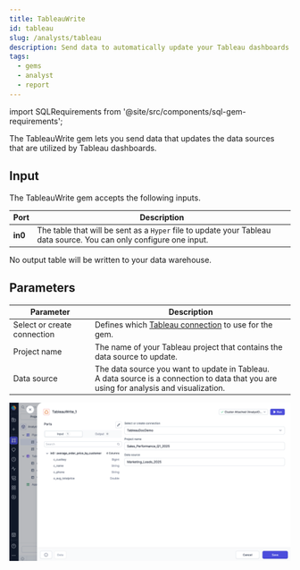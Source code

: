 ```yaml
---
title: TableauWrite
id: tableau
slug: /analysts/tableau
description: Send data to automatically update your Tableau dashboards
tags:
  - gems
  - analyst
  - report
---
```


import SQLRequirements from '@site/src/components/sql-gem-requirements';

<SQLRequirements
  execution_engine="Prophecy Automate"
  sql_package_name=""
  sql_package_version=""
/>

The TableauWrite gem lets you send data that updates the data sources that are utilized by Tableau dashboards.

## Input

The TableauWrite gem accepts the following inputs.

| Port    | Description                                                                                                         |
| ------- | ------------------------------------------------------------------------------------------------------------------- |
| **in0** | The table that will be sent as a `Hyper` file to update your Tableau data source. You can only configure one input. |

No output table will be written to your data warehouse.

## Parameters

| Parameter                   | Description                                                                                                                                 |
| --------------------------- | ------------------------------------------------------------------------------------------------------------------------------------------- |
| Select or create connection | Defines which [Tableau connection](docs/administration/fabrics/prophecy-fabrics/connections/tableau.md) to use for the gem.                 |
| Project name                | The name of your Tableau project that contains the data source to update.                                                                   |
| Data source                 | The data source you want to update in Tableau.<br/>A data source is a connection to data that you are using for analysis and visualization. |

![Tableau Gem configuration](img/tableau-gem.png)
